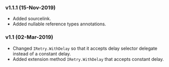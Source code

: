 ### v1.1.1 (15-Nov-2019)

- Added sourcelink.
- Added nullable reference types annotations.

### v1.1 (02-Mar-2019)

- Changed `IRetry.WithDelay` so that it accepts delay selector delegate instead of a constant delay.
- Added extension method `IRetry.WithDelay` that accepts constant delay.